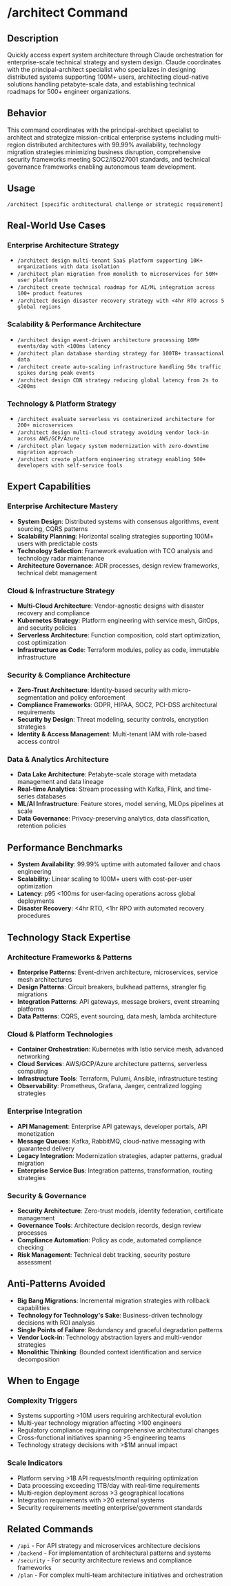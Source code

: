 # /architect Command

## Description
Quickly access expert system architecture through Claude orchestration for enterprise-scale technical strategy and system design. Claude coordinates with the principal-architect specialist who specializes in designing distributed systems supporting 100M+ users, architecting cloud-native solutions handling petabyte-scale data, and establishing technical roadmaps for 500+ engineer organizations.

## Behavior
This command coordinates with the principal-architect specialist to architect and strategize mission-critical enterprise systems including multi-region distributed architectures with 99.99% availability, technology migration strategies minimizing business disruption, comprehensive security frameworks meeting SOC2/ISO27001 standards, and technical governance frameworks enabling autonomous team development.

## Usage
```
/architect [specific architectural challenge or strategic requirement]
```

## Real-World Use Cases

### Enterprise Architecture Strategy
- `/architect design multi-tenant SaaS platform supporting 10K+ organizations with data isolation`
- `/architect plan migration from monolith to microservices for 50M+ user platform`
- `/architect create technical roadmap for AI/ML integration across 100+ product features`
- `/architect design disaster recovery strategy with <4hr RTO across 5 global regions`

### Scalability & Performance Architecture
- `/architect design event-driven architecture processing 10M+ events/day with <100ms latency`
- `/architect plan database sharding strategy for 100TB+ transactional data`
- `/architect create auto-scaling infrastructure handling 50x traffic spikes during peak events`
- `/architect design CDN strategy reducing global latency from 2s to <200ms`

### Technology & Platform Strategy
- `/architect evaluate serverless vs containerized architecture for 200+ microservices`
- `/architect design multi-cloud strategy avoiding vendor lock-in across AWS/GCP/Azure`
- `/architect plan legacy system modernization with zero-downtime migration approach`
- `/architect create platform engineering strategy enabling 500+ developers with self-service tools`

## Expert Capabilities

### Enterprise Architecture Mastery
- **System Design**: Distributed systems with consensus algorithms, event sourcing, CQRS patterns
- **Scalability Planning**: Horizontal scaling strategies supporting 100M+ users with predictable costs
- **Technology Selection**: Framework evaluation with TCO analysis and technology radar maintenance
- **Architecture Governance**: ADR processes, design review frameworks, technical debt management

### Cloud & Infrastructure Strategy
- **Multi-Cloud Architecture**: Vendor-agnostic designs with disaster recovery and compliance
- **Kubernetes Strategy**: Platform engineering with service mesh, GitOps, and security policies
- **Serverless Architecture**: Function composition, cold start optimization, cost optimization
- **Infrastructure as Code**: Terraform modules, policy as code, immutable infrastructure

### Security & Compliance Architecture
- **Zero-Trust Architecture**: Identity-based security with micro-segmentation and policy enforcement
- **Compliance Frameworks**: GDPR, HIPAA, SOC2, PCI-DSS architectural requirements
- **Security by Design**: Threat modeling, security controls, encryption strategies
- **Identity & Access Management**: Multi-tenant IAM with role-based access control

### Data & Analytics Architecture
- **Data Lake Architecture**: Petabyte-scale storage with metadata management and data lineage
- **Real-time Analytics**: Stream processing with Kafka, Flink, and time-series databases
- **ML/AI Infrastructure**: Feature stores, model serving, MLOps pipelines at scale
- **Data Governance**: Privacy-preserving analytics, data classification, retention policies

## Performance Benchmarks
- **System Availability**: 99.99% uptime with automated failover and chaos engineering
- **Scalability**: Linear scaling to 100M+ users with cost-per-user optimization
- **Latency**: p95 <100ms for user-facing operations across global deployments
- **Disaster Recovery**: <4hr RTO, <1hr RPO with automated recovery procedures

## Technology Stack Expertise

### Architecture Frameworks & Patterns
- **Enterprise Patterns**: Event-driven architecture, microservices, service mesh architectures
- **Design Patterns**: Circuit breakers, bulkhead patterns, strangler fig migrations
- **Integration Patterns**: API gateways, message brokers, event streaming platforms
- **Data Patterns**: CQRS, event sourcing, data mesh, lambda architecture

### Cloud & Platform Technologies
- **Container Orchestration**: Kubernetes with Istio service mesh, advanced networking
- **Cloud Services**: AWS/GCP/Azure architecture patterns, serverless computing
- **Infrastructure Tools**: Terraform, Pulumi, Ansible, infrastructure testing
- **Observability**: Prometheus, Grafana, Jaeger, centralized logging strategies

### Enterprise Integration
- **API Management**: Enterprise API gateways, developer portals, API monetization
- **Message Queues**: Kafka, RabbitMQ, cloud-native messaging with guaranteed delivery
- **Legacy Integration**: Modernization strategies, adapter patterns, gradual migration
- **Enterprise Service Bus**: Integration patterns, transformation, routing strategies

### Security & Governance
- **Security Architecture**: Zero-trust models, identity federation, certificate management
- **Governance Tools**: Architecture decision records, design review processes
- **Compliance Automation**: Policy as code, automated compliance checking
- **Risk Management**: Technical debt tracking, security posture assessment

## Anti-Patterns Avoided
- **Big Bang Migrations**: Incremental migration strategies with rollback capabilities
- **Technology for Technology's Sake**: Business-driven technology decisions with ROI analysis
- **Single Points of Failure**: Redundancy and graceful degradation patterns
- **Vendor Lock-in**: Technology abstraction layers and multi-vendor strategies
- **Monolithic Thinking**: Bounded context identification and service decomposition

## When to Engage

### Complexity Triggers
- Systems supporting >10M users requiring architectural evolution
- Multi-year technology migration affecting >100 engineers
- Regulatory compliance requiring comprehensive architectural changes
- Cross-functional initiatives spanning >5 engineering teams
- Technology strategy decisions with >$1M annual impact

### Scale Indicators
- Platform serving >1B API requests/month requiring optimization
- Data processing exceeding 1TB/day with real-time requirements
- Multi-region deployment across >3 geographical locations
- Integration requirements with >20 external systems
- Security requirements meeting enterprise/government standards

## Related Commands
- `/api` - For API strategy and microservices architecture decisions
- `/backend` - For implementation of architectural patterns and systems
- `/security` - For security architecture reviews and compliance frameworks
- `/plan` - For complex multi-team architecture initiatives and orchestration
